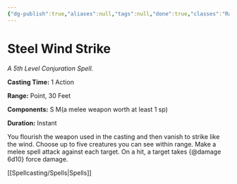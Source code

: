 ```yaml
---
{"dg-publish":true,"aliases":null,"tags":null,"done":true,"classes":"Ranger, Wizard,","spellLevel":5,"school":"Conjuration","source":"XGE","permalink":"/spells/steel-wind-strike/","dgHomeLink":false,"dgPassFrontmatter":true}
---
```


# Steel Wind Strike
*A 5th Level Conjuration Spell.*

**Casting Time:** 1 Action

**Range:** Point, 30 Feet

**Components:** S M(a melee weapon worth at least 1 sp)

**Duration:** Instant

You flourish the weapon used in the casting and then vanish to strike like the wind. Choose up to five creatures you can see within range. Make a melee spell attack against each target. On a hit, a target takes {@damage 6d10} force damage.

[[Spellcasting/Spells|Spells]]